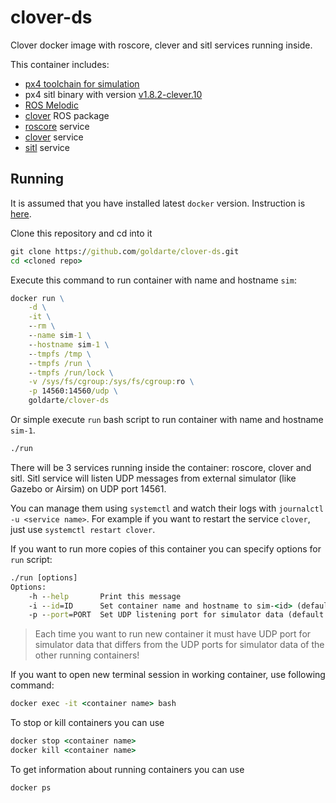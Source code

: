 # clover-ds

Clover docker image with roscore, clever and sitl services running inside.

This container includes:

* [px4 toolchain for simulation](https://dev.px4.io/v1.9.0/en/setup/dev_env.html)
* px4 sitl binary with version [v1.8.2-clever.10](https://github.com/CopterExpress/Firmware/releases/tag/v1.8.2-clever.10)
* [ROS Melodic](http://wiki.ros.org/melodic)
* [clover](https://github.com/CopterExpress/clever) ROS package
* [roscore](services/roscore.service) service
* [clover](services/clover.service) service
* [sitl](services/sitl.service) service

## Running

It is assumed that you have installed latest `docker` version. Instruction is [here](https://docs.docker.com/get-docker/).

Clone this repository and cd into it

```cmd
git clone https://github.com/goldarte/clover-ds.git
cd <cloned repo>
```

Execute this command to run container with name and hostname `sim`:

```cmd
docker run \
    -d \
    -it \
    --rm \
    --name sim-1 \
    --hostname sim-1 \
    --tmpfs /tmp \
    --tmpfs /run \
    --tmpfs /run/lock \
    -v /sys/fs/cgroup:/sys/fs/cgroup:ro \
    -p 14560:14560/udp \
    goldarte/clover-ds
```

Or simple execute `run` bash script to run container with name and hostname `sim-1`.

```cmd
./run
```

There will be 3 services running inside the container: roscore, clover and sitl. Sitl service will listen UDP messages from external simulator (like Gazebo or Airsim) on UDP port 14561.

You can manage them using `systemctl` and watch their logs with `journalctl -u <service name>`. For example if you want to restart the service `clover`, just use `systemctl restart clover`.

If you want to run more copies of this container you can specify options for `run` script:

```cmd
./run [options]
Options:
    -h --help       Print this message
    -i --id=ID      Set container name and hostname to sim-<id> (default: 1)
    -p --port=PORT  Set UDP listening port for simulator data (default: 14560)

```

> Each time you want to run new container it must have UDP port for simulator data that differs from the UDP ports for simulator data of the other running containers!

If you want to open new terminal session in working container, use following command:

```cmd
docker exec -it <container name> bash
```

To stop or kill containers you can use

```cmd
docker stop <container name>
docker kill <container name>
```

To get information about running containers you can use

```cmd
docker ps
```
